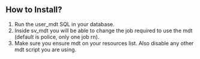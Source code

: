 ## How to Install?

1. Run the user_mdt SQL in your database.
2. Inside sv_mdt you will be able to change the job required to use the mdt (default is police, only one job rn).
3. Make sure you ensure mdt on your resources list. Also disable any other mdt script you are using.